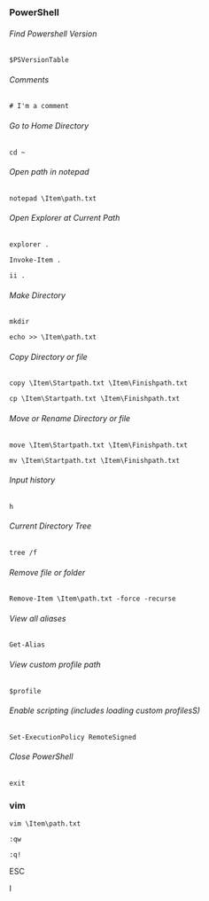 ### PowerShell

###### Find Powershell Version

`$PSVersionTable`

###### Comments

`# I'm a comment` 

###### Go to Home Directory

`cd ~`

###### Open path in notepad

`notepad \Item\path.txt`

###### Open Explorer at Current Path

`explorer .`

`Invoke-Item .`

`ii .`

###### Make Directory

`mkdir`

`echo >> \Item\path.txt`

###### Copy Directory or file

`copy \Item\Startpath.txt \Item\Finishpath.txt`

`cp \Item\Startpath.txt \Item\Finishpath.txt`

###### Move or Rename Directory or file

`move \Item\Startpath.txt \Item\Finishpath.txt`

`mv \Item\Startpath.txt \Item\Finishpath.txt`

###### Input history

`h`

###### Current Directory Tree

`tree /f`

###### Remove file or folder

`Remove-Item \Item\path.txt -force -recurse`

###### View all aliases

`Get-Alias`

###### View custom profile path

`$profile`

###### Enable scripting (includes loading custom profilesS)

`Set-ExecutionPolicy RemoteSigned`

###### Close PowerShell

`exit`

### vim

`vim \Item\path.txt`

`:qw`

`:q!`

ESC

I
